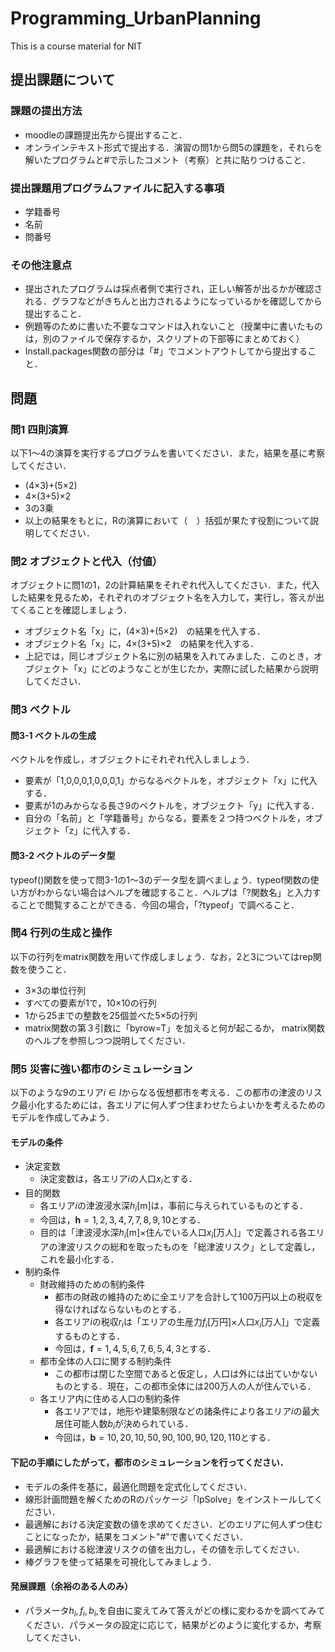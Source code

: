 # Programming_UrbanPlanning
This is a course material for NIT

## 提出課題について
### 課題の提出方法
* moodleの課題提出先から提出すること．
* オンラインテキスト形式で提出する．演習の問1から問5の課題を，それらを解いたプログラムと#で示したコメント（考察）と共に貼りつけること．

### 提出課題用プログラムファイルに記入する事項
* 学籍番号
* 名前
* 問番号

### その他注意点
* 提出されたプログラムは採点者側で実行され，正しい解答が出るかが確認される．グラフなどがきちんと出力されるようになっているかを確認してから提出すること．
* 例題等のために書いた不要なコマンドは入れないこと（授業中に書いたものは，別のファイルで保存するか，スクリプトの下部等にまとめておく）
* Install.packages関数の部分は「#」でコメントアウトしてから提出すること．

## 問題
### 問1 四則演算
以下1～4の演算を実行するプログラムを書いてください．また，結果を基に考察してください．
* (4×3)+(5×2)
* 4×(3+5)×2
* 3の3乗
* 以上の結果をもとに，Rの演算において（　）括弧が果たす役割について説明してください．

### 問2 オブジェクトと代入（付値）
オブジェクトに問1の1，2の計算結果をそれぞれ代入してください．また，代入した結果を見るため，それぞれのオブジェクト名を入力して，実行し，答えが出てくることを確認しましょう．
* オブジェクト名「x」に，(4×3)+(5×2)　の結果を代入する．
* オブジェクト名「x」に，4×(3+5)×2　の結果を代入する．
* 上記では，同じオブジェクト名に別の結果を入れてみました．このとき，オブジェクト「x」にどのようなことが生じたか，実際に試した結果から説明してください．

### 問3 ベクトル
#### 問3-1 ベクトルの生成
ベクトルを作成し，オブジェクトにそれぞれ代入しましょう．
* 要素が「1,0,0,0,1,0,0,0,1」からなるベクトルを，オブジェクト「x」に代入する．
* 要素が1のみからなる長さ9のベクトルを，オブジェクト「y」に代入する．
* 自分の「名前」と「学籍番号」からなる，要素を２つ持つベクトルを，オブジェクト「z」に代入する．

#### 問3-2 ベクトルのデータ型
typeof()関数を使って問3-1の1～3のデータ型を調べましょう．typeof関数の使い方がわからない場合はヘルプを確認すること．ヘルプは「?関数名」と入力することで閲覧することができる．今回の場合，「?typeof」で調べること．

### 問4 行列の生成と操作
以下の行列をmatrix関数を用いて作成しましょう．なお，2と3についてはrep関数を使うこと．
* 3×3の単位行列
* すべての要素が1で，10×10の行列
* 1から25までの整数を25個並べた5×5の行列
* matrix関数の第３引数に「byrow=T」を加えると何が起こるか， matrix関数のヘルプを参照しつつ説明してください．

### 問5 災害に強い都市のシミュレーション
以下のような9のエリア$i \in I$からなる仮想都市を考える．この都市の津波のリスク最小化するためには，各エリアに何人ずつ住まわせたらよいかを考えるためのモデルを作成してみよう．

#### モデルの条件
* 決定変数
    * 決定変数は，各エリア$i$の人口$x_i$とする．
* 目的関数
    * 各エリア$i$の津波浸水深$h_i$[m]は，事前に与えられているものとする．
    * 今回は，$\mathbf{h} = {1,2,3,4,7,7,8,9,10}$とする．
    * 目的は「津波浸水深$h_i$[m]×住んでいる人口$x_i$[万人]」で定義される各エリアの津波リスクの総和を取ったものを「総津波リスク」として定義し，これを最小化する．
* 制約条件
    * 財政維持のための制約条件
        * 都市の財政の維持のために全エリアを合計して100万円以上の税収を得なければならないものとする．
        * 各エリア$i$の税収$r_i$は「エリアの生産力$f_i$[万円]×人口$x_i$[万人]」で定義するものとする．
        * 今回は，$\mathbf{f} = {1,4,5,6,7,6,5,4,3}$とする．
    * 都市全体の人口に関する制約条件
        * この都市は閉じた空間であると仮定し，人口は外には出ていかないものとする．現在，この都市全体には200万人の人が住んでいる．
    * 各エリア内に住める人口の制約条件
        * 各エリアでは，地形や建築制限などの諸条件により各エリア$i$の最大居住可能人数$b_i$が決められている．
        * 今回は，$\mathbf{b} = {10,20,10,50,90,100,90,120,110}$とする．

#### 下記の手順にしたがって，都市のシミュレーションを行ってください．
* モデルの条件を基に，最適化問題を定式化してください．
* 線形計画問題を解くためのRのパッケージ「lpSolve」をインストールしてください．
* 最適解における決定変数の値を求めてください．どのエリアに何人ずつ住むことになったか，結果をコメント"#"で書いてください．
* 最適解における総津波リスクの値を出力し，その値を示してください．
* 棒グラフを使って結果を可視化してみましょう．

#### 発展課題（余裕のある人のみ）
* パラメータ$h_i, f_i, b_i,$を自由に変えてみて答えがどの様に変わるかを調べてみてください．パラメータの設定に応じて，結果がどのように変化するか，考察してください．


    
